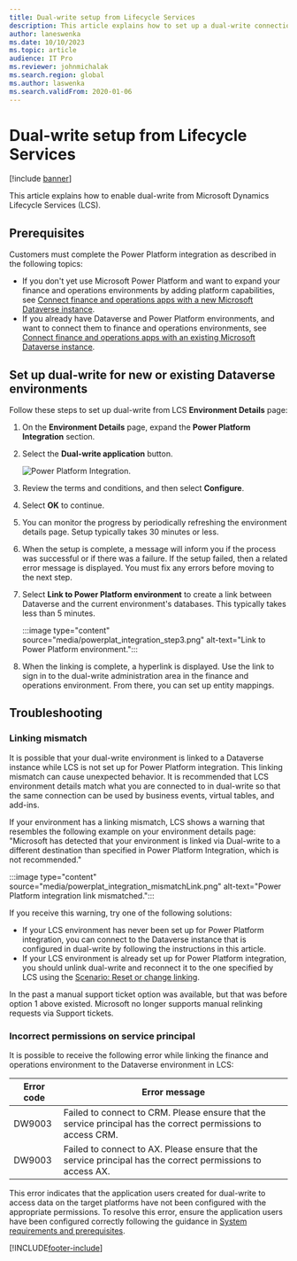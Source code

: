 ```yaml
---
title: Dual-write setup from Lifecycle Services
description: This article explains how to set up a dual-write connection from Microsoft Dynamics Lifecycle Services (LCS).
author: laneswenka
ms.date: 10/10/2023
ms.topic: article
audience: IT Pro
ms.reviewer: johnmichalak
ms.search.region: global
ms.author: laswenka
ms.search.validFrom: 2020-01-06
---
```


# Dual-write setup from Lifecycle Services

[!include [banner](../../includes/banner.md)]



This article explains how to enable dual-write from Microsoft Dynamics Lifecycle Services (LCS).

## Prerequisites

Customers must complete the Power Platform integration as described in the following topics:

- If you don't yet use Microsoft Power Platform and want to expand your finance and operations environments by adding platform capabilities, see [Connect finance and operations apps with a new Microsoft Dataverse instance](../../power-platform/environment-lifecycle-connect-finops-new-dv.md).
- If you already have Dataverse and Power Platform environments, and want to connect them to finance and operations environments, see [Connect finance and operations apps with an existing Microsoft Dataverse instance](../../power-platform/environment-lifecycle-connect-finops-existing-dv.md).

## Set up dual-write for new or existing Dataverse environments

Follow these steps to set up dual-write from LCS **Environment Details** page:

1. On the **Environment Details** page, expand the **Power Platform Integration** section.

2. Select the **Dual-write application** button.

    ![Power Platform Integration.](media/powerplat_integration_step2.png)

3. Review the terms and conditions, and then select **Configure**.

4. Select **OK** to continue.

5. You can monitor the progress by periodically refreshing the environment details page. Setup typically takes 30 minutes or less.  

6. When the setup is complete, a message will inform you if the process was successful or if there was a failure. If the setup failed, then a related error message is displayed. You must fix any errors before moving to the next step.

7. Select **Link to Power Platform environment** to create a link between Dataverse and the current environment's databases. This typically takes less than 5 minutes.

    :::image type="content" source="media/powerplat_integration_step3.png" alt-text="Link to Power Platform environment.":::

8. When the linking is complete, a hyperlink is displayed. Use the link to sign in to the dual-write administration area in the finance and operations environment. From there, you can set up entity mappings.

## Troubleshooting

### Linking mismatch

It is possible that your dual-write environment is linked to a Dataverse instance while LCS is not set up for Power Platform integration. This linking mismatch can cause unexpected behavior. It is recommended that LCS environment details match what you are connected to in dual-write so that the same connection can be used by business events, virtual tables, and add-ins.

If your environment has a linking mismatch, LCS shows a warning that resembles the following example on your environment details page: "Microsoft has detected that your environment is linked via Dual-write to a different destination than specified in Power Platform Integration, which is not recommended."

:::image type="content" source="media/powerplat_integration_mismatchLink.png" alt-text="Power Platform integration link mismatched.":::

If you receive this warning, try one of the following solutions:

- If your LCS environment has never been set up for Power Platform integration, you can connect to the Dataverse instance that is configured in dual-write by following the instructions in this article.
- If your LCS environment is already set up for Power Platform integration, you should unlink dual-write and reconnect it to the one specified by LCS using the [Scenario: Reset or change linking](relink-environments.md#scenario-reset-or-change-linking).

In the past a manual support ticket option was available, but that was before option 1 above existed.  Microsoft no longer supports manual relinking requests via Support tickets.

### Incorrect permissions on service principal

It is possible to receive the following error while linking the finance and operations environment to the Dataverse environment in LCS:

| Error code | Error message |
| --- | --- |
| DW9003 | Failed to connect to CRM. Please ensure that the service principal has the correct permissions to access CRM.|
| DW9003 | Failed to connect to AX. Please ensure that the service principal has the correct permissions to access AX. | 

This error indicates that the application users created for dual-write to access data on the target platforms have not been configured with the appropriate permissions. To resolve this error, ensure the application users have been configured correctly following the guidance in [System requirements and prerequisites](./requirements-and-prerequisites.md).

[!INCLUDE[footer-include](../../../../includes/footer-banner.md)]

